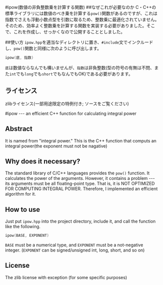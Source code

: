 #ipow(数値の非負整数乗を計算する関数)
##なぜこれが必要なのか
C・C++の標準ライブラリには数値のべき乗を計算する`pow()`関数があるのですが、これは指数でさえも浮動小数点型を引数に取るため、整数乗に最適化されていません。そのため、効率よく整数乗を計算する関数を実装する必要がありました。そこで、これを作成し、せっかくなので公開することとしました。

##使い方
`ipow.hpp`を適当なディレクトリに置き、`#include`文でインクルードし、`pow()`関数と同様に次のように呼び出します。

```C++
ipow(底, 指数)
```

`底`は数値ならなんでも構いませんが、`指数`は非負整数(型の符号の有無は不問、また`int`でも`long`でも`short`でもなんでもOK)である必要があります。

## ライセンス
zlibライセンス(一部用途限定の特例付き; ソースをご覧ください)

#ipow --- an efficient C++ function for calculating integral power
## Abstract
It is named from "integral power."  This is the C++ function that computs an integral power(the exponent must not be nagative)

## Why does it necessary?
The standard library of C/C++ languages provides the `pow()` function.  It calculates the power of the arguments.  However, it contains a problem --- its arguments must be all floating-point type.  That is, it is NOT OPTIMIZED FOR COMPUTING INTEGRAL POWER.  Therefore, I implemented an efficient algorithm for it.

## How to use
Just put `ipow.hpp` into the project directory, include it, and call the function like the following.

```C++
ipow(BASE, EXPONENT)
```

`BASE` must be a numerical type, and `EXPONENT` must be a not-negative integer. (`EXPONENT` can be signed/unsigned int, long, short, and so on)

## License
The zlib license with exception (for some specific purposes)
